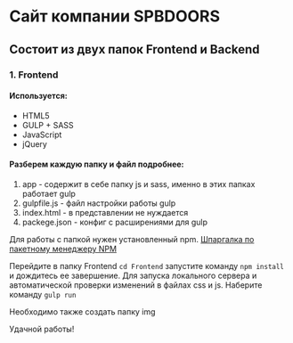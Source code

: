 <h1>Сайт компании SPBDOORS</h1>

<h2>Состоит из двух папок Frontend и Backend</h2>

<h3>1. Frontend</h3>

<h4>Используется:</h4>
  <ul>
    <li>HTML5</li>
    <li>GULP + SASS</li>
    <li>JavaScript</li>
    <li>jQuery</li>
  </ul>
 <h4>Разберем каждую папку и файл подробнее:</h4>
  <ol>
    <li>app - содержит в себе папку js и sass, именно в этих папках работает gulp</li>
    <li>gulpfile.js - файл настройки работы gulp</li>
    <li>index.html - в представлении не нуждается</li>
    <li>packege.json - конфиг с расширениями для gulp</li>
  </ol>

Для работы с папкой нужен установленный npm. 
[Шпаргалка по пакетному менеджеру NPM](https://habr.com/ru/post/133363/)

Перейдите в папку Frontend `cd Frontend` запустите команду `npm install` и дождитесь ее завершение.
Для запуска локального сервера и автоматической проверки изменений в файлах сss и js. Наберите команду `gulp run`

Необходимо также создать папку img

Удачной работы!
